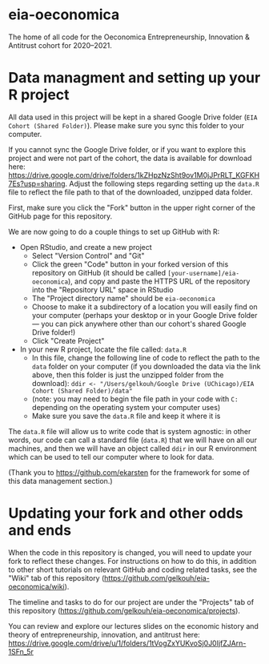 # eia-oeconomica
The home of all code for the Oeconomica Entrepreneurship, Innovation & Antitrust cohort for 2020–2021.

# Data managment and setting up your R project
All data used in this project will be kept in a shared Google Drive folder (`EIA Cohort (Shared Folder)`). Please make sure you sync this folder to your computer.

If you cannot sync the Google Drive folder, or if you want to explore this project and were not part of the cohort, the data is available for download here: https://drive.google.com/drive/folders/1kZHpzNzSht9ov1M0jJPrRLT_KGFKH7Es?usp=sharing. Adjust the following steps regarding setting up the `data.R` file to reflect the file path to that of the downloaded, unzipped data folder.

First, make sure you click the "Fork" button in the upper right corner of the GitHub page for this repository.

We are now going to do a couple things to set up GitHub with R:
- Open RStudio, and create a new project
  - Select "Version Control" and "Git"
  - Click the green "Code" button in your forked version of this repository on GitHub (it should be called `[your-username]/eia-oeconomica`), and copy and paste the HTTPS URL of the repository into the "Repository URL" space in RStudio 
  - The "Project directory name" should be `eia-oeconomica`
  - Choose to make it a subdirectory of a location you will easily find on your computer (perhaps your desktop or in your Google Drive folder — you can pick anywhere other than our cohort's shared Google Drive folder!)
  - Click "Create Project"
- In your new R project, locate the file called: `data.R`
  - In this file, change the following line of code to reflect the path to the `data` folder on your computer (if you downloaded the data via the link above, then this folder is just the unzipped folder from the download): `ddir <- "/Users/gelkouh/Google Drive (UChicago)/EIA Cohort (Shared Folder)/data"` 
  - (note: you may need to begin the file path in your code with `C:` depending on the operating system your computer uses)
  - Make sure you save the `data.R` file and keep it where it is

The `data.R` file will allow us to write code that is system agnostic: in other words, our code can call a standard file (`data.R`) that we will have on all our machines, and then we will have an object called `ddir` in our R environment which can be used to tell our computer where to look for data. 

(Thank you to https://github.com/ekarsten for the framework for some of this data management section.)

# Updating your fork and other odds and ends
When the code in this repository is changed, you will need to update your fork to reflect these changes. For instructions on how to do this, in addition to other short tutorials on relevant GitHub and coding related tasks, see the "Wiki" tab of this repository (https://github.com/gelkouh/eia-oeconomica/wiki).

The timeline and tasks to do for our project are under the "Projects" tab of this repository (https://github.com/gelkouh/eia-oeconomica/projects).

You can review and explore our lectures slides on the economic history and theory of entrepreneurship, innovation, and antitrust here: https://drive.google.com/drive/u/1/folders/1tVogZxYUKvoSj0J0IjfZJArn-1SFn_5r
